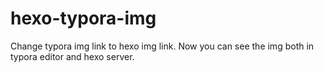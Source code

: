 # hexo-typora-img
Change typora img link to hexo img link. Now you can see the img both in typora editor and hexo server.
